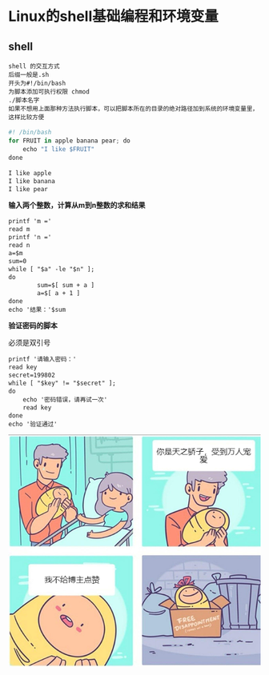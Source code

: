 # Linux的shell基础编程和环境变量

## shell

```shell
shell 的交互方式
后缀一般是.sh
开头为#!/bin/bash
为脚本添加可执行权限 chmod
./脚本名字
如果不想用上面那种方法执行脚本，可以把脚本所在的目录的绝对路径加到系统的环境变量里，这样比较方便
```

```py
#! /bin/bash
for FRUIT in apple banana pear; do
	echo "I like $FRUIT"
done
```

```shell
I like apple
I like banana
I like pear	
```

**输入两个整数，计算从m到n整数的求和结果**

```shell
printf 'm ='
read m
printf 'n ='
read n
a=$m
sum=0
while [ "$a" -le "$n" ];
do
        sum=$[ sum + a ]
        a=$[ a + 1 ]
done
echo '结果：'$sum
```

**验证密码的脚本**

必须是双引号

```shell
printf '请输入密码：'
read key
secret=199802
while [ "$key" != "$secret" ];
do
	echo '密码错误，请再试一次'
	read key
done
echo '验证通过'
```

![](https://github.com/zyl-fun/pic/blob/master/%E6%88%91%E5%92%8C%E4%BD%A0%E5%A6%88%E5%A6%88%E4%BC%9A%E6%B0%B8%E8%BF%9C%E7%88%B1%E4%BD%A0.png?raw=true)



